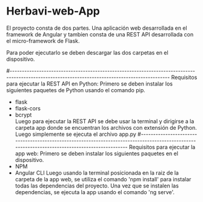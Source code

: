 # Herbavi-web-App
El proyecto consta de dos partes. Una aplicación web desarrollada en el framework de Angular y tambíen consta de una REST API desarrollada con el micro-framework de Flask.

Para poder ejecutarlo se deben descargar las dos carpetas en el dispositivo.

#-----------------------------------------------------------------------------------------------------------------------------------------------
Requisitos para ejecutar la REST API en Python:
Primero se deben instalar los siguientes paquetes de Python usando el comando pip.
* flask
* flask-cors
* bcrypt\
Luego para ejecutar la REST API se debe usar la terminal y dirigirse a la carpeta app donde se encuentran los archivos con extensión de Python.
Luego simplemente se ejecuta el archivo app.py
#-----------------------------------------------------------------------------------------------------------------------------------------------
Requisitos para ejecutar la app web:
Primero se deben instalar los siguientes paquetes en el dispositivo.
* NPM
* Angular CLI
Luego usando la terminal posicionada en la raiz de la carpeta de la app web, se utiliza el comando 'npm install' para instalar todas las dependencias del proyecto.
Una vez que se instalen las dependencias, se ejecuta la app usando el comando 'ng serve'.
